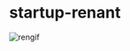 # startup-renant

![rengif](https://user-images.githubusercontent.com/56602504/90547367-09e5d000-e1a9-11ea-9575-80b5c7ca655d.gif)

